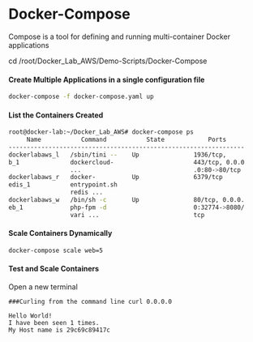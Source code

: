 # Docker-Compose

Compose is a tool for defining and running multi-container Docker applications

cd /root/Docker_Lab_AWS/Demo-Scripts/Docker-Compose

#### Create Multiple Applications in a single configuration file

```bash
docker-compose -f docker-compose.yaml up
```

#### List the Containers Created

```bash
root@docker-lab:~/Docker_Lab_AWS# docker-compose ps
     Name           Command           State            Ports
-----------------------------------------------------------------
dockerlabaws_l   /sbin/tini --    Up               1936/tcp,
b_1              dockercloud-                      443/tcp, 0.0.0
                 ...                               .0:80->80/tcp
dockerlabaws_r   docker-          Up               6379/tcp
edis_1           entrypoint.sh
                 redis ...
dockerlabaws_w   /bin/sh -c       Up               80/tcp, 0.0.0.
eb_1             php-fpm -d                        0:32774->8080/
                 vari ...                          tcp
```

#### Scale Containers Dynamically

```bash
docker-compose scale web=5
```

#### Test and Scale Containers

Open a new terminal

```
###Curling from the command line curl 0.0.0.0

Hello World!
I have been seen 1 times.
My Host name is 29c69c89417c
```
